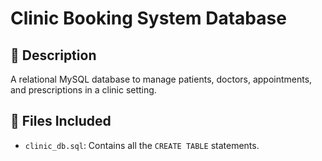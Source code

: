 # Clinic Booking System Database

## 📌 Description
A relational MySQL database to manage patients, doctors, appointments, and prescriptions in a clinic setting.

## 📂 Files Included
- `clinic_db.sql`: Contains all the `CREATE TABLE` statements.
